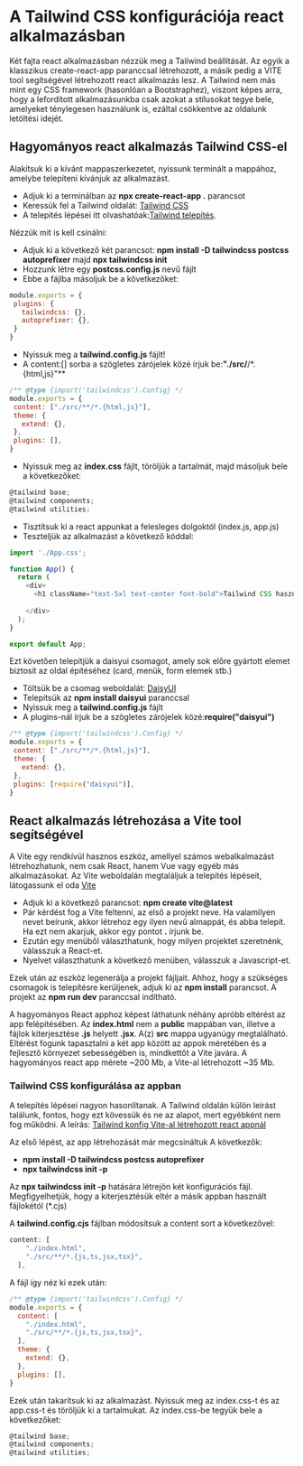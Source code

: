 # A Tailwind CSS konfigurációja react alkalmazásban

Két fajta react alkalmazásban nézzük meg a Tailwind beállítását. Az egyik a klasszikus create-react-app paranccsal létrehozott, a másik pedig a VITE tool segítségével létrehozott react alkalmazás lesz. A Tailwind nem más mint egy CSS framework (hasonlóan a Bootstraphez), viszont képes arra, hogy a lefordított alkalmazásunkba csak azokat a stílusokat tegye bele, amelyeket ténylegesen használunk is, ezáltal csökkentve az oldalunk letöltési idejét.

## Hagyományos react alkalmazás Tailwind CSS-el

Alakítsuk ki a kívánt mappaszerkezetet, nyissunk terminált a mappához, amelybe telepíteni kívánjuk az alkalmazást.
 - Adjuk ki a terminálban az **npx create-react-app .** parancsot
 - Keressük fel a Tailwind oldalát: <a href="http://tailwindcss.com/" target="_blank">Tailwind CSS</a>
 - A telepítés lépései itt olvashatóak:<a href="https://tailwindcss.com/docs/installation/using-postcss" target="_blank">Tailwind telepítés</a>. 
 
 Nézzük mit is kell csinálni:
 - Adjuk ki a következő két parancsot: **npm install -D tailwindcss postcss autoprefixer**  majd  **npx tailwindcss init**
 - Hozzunk létre egy **postcss.config.js** nevű fájlt
 - Ebbe a fájlba másoljuk be a következőket:
 
 ```js
 module.exports = {
  plugins: {
    tailwindcss: {},
    autoprefixer: {},
  }
}
```
 - Nyissuk meg a **tailwind.config.js** fájlt!
 - A content:[] sorba a szögletes zárójelek közé írjuk be:**"./src/**/*.{html,js}"**
 
 ```js
 /** @type {import('tailwindcss').Config} */
 module.exports = {
  content: ["./src/**/*.{html,js}"],
  theme: {
    extend: {},
  },
  plugins: [],
}

 ```
  - Nyissuk meg az **index.css** fájlt, töröljük a tartalmát, majd másoljuk bele a következőket:
  
  ```js
  @tailwind base;
  @tailwind components;
  @tailwind utilities;
  ```
   - Tisztítsuk ki a react appunkat a felesleges dolgoktól (index.js, app.js)
   - Teszteljük az alkalmazást a következő kóddal:

```js
import './App.css';

function App() {
  return (
    <div>
      <h1 className="text-5xl text-center font-bold">Tailwind CSS használata</h1>
      
    </div>
  );
}

export default App;
```
Ezt követően telepítjük a daisyui csomagot, amely sok előre gyártott elemet biztosít az oldal építéséhez (card, menük, form elemek stb.)
 - Töltsük be a csomag weboldalát: <a href="https://https://daisyui.com/" target="_blank">DaisyUI</a>
 - Telepítsük az **npm install daisyui** paranccsal
 - Nyissuk meg a **tailwind.config.js** fájlt
 - A plugins-nál írjuk be a szögletes zárójelek közé:**require("daisyui")**
 ```js
 /** @type {import('tailwindcss').Config} */
 module.exports = {
  content: ["./src/**/*.{html,js}"],
  theme: {
    extend: {},
  },
  plugins: [require("daisyui")],
}
 ```
   
## React alkalmazás létrehozása a Vite tool segítségével

A Vite egy rendkívül hasznos eszköz, amellyel számos webalkalmazást létrehozhatunk, nem csak React, hanem Vue vagy egyéb más alkalmazásokat.
Az Vite weboldalán megtaláljuk a telepítés lépéseit,  látogassunk el oda <a href="https://vitejs.dev/guide/" target="_blank">Vite</a>

 - Adjuk ki a következő parancsot: **npm create vite@latest**
 - Pár kérdést fog a Vite feltenni, az első a projekt neve. Ha valamilyen nevet beírunk, akkor létrehoz egy ilyen nevű almappát, és abba telepít. Ha ezt nem akarjuk, akkor egy pontot **.** írjunk be.
 - Ezután egy menüből választhatunk, hogy milyen projektet szeretnénk, válasszuk a React-et.
 - Nyelvet választhatunk a következő menüben, válasszuk a Javascript-et.
 
 Ezek után az eszköz legenerálja a projekt fájljait. Ahhoz, hogy a szükséges csomagok is telepítésre kerüljenek, adjuk ki az **npm install** parancsot.
 A projekt az **npm run dev** paranccsal indítható.
 
A hagyományos React apphoz képest láthatunk néhány apróbb eltérést az app felépítésében. Az **index.html** nem a **public** mappában van, illetve a fájlok kiterjesztése **.js** helyett **.jsx**. A(z) **src** mappa ugyanúgy megtalálható. 
Eltérést fogunk tapasztalni a két app között az appok méretében és a fejlesztő környezet sebességében is, mindkettőt a Vite javára. A hagyományos react app mérete ~200 Mb, a Vite-al létrehozott ~35 Mb.

### Tailwind CSS konfigurálása az appban

A telepítés lépései nagyon hasonlítanak. A Tailwind oldalán külön leírást találunk, fontos, hogy ezt kövessük és ne az alapot, mert egyébként nem fog működni. A leírás: <a href="https://tailwindcss.com/docs/guides/vite#react" target="_blank">Tailwind konfig Vite-al létrehozott react appnál</a>

Az első lépést, az app létrehozását már megcsináltuk
A következők:
 - **npm install -D tailwindcss postcss autoprefixer**
 - **npx tailwindcss init -p**

Az **npx tailwindcss init -p** hatására létrejön két konfigurációs fájl. Megfigyelhetjük, hogy a kiterjesztésük eltér a másik appban használt fájlokétól (*.cjs)

A **tailwind.config.cjs** fájlban módosítsuk a content sort a következővel:
```js
content: [
    "./index.html",
    "./src/**/*.{js,ts,jsx,tsx}",
  ],
```
A fájl így néz ki ezek után:
```js
/** @type {import('tailwindcss').Config} */
module.exports = {
  content: [
    "./index.html",
    "./src/**/*.{js,ts,jsx,tsx}",
  ],
  theme: {
    extend: {},
  },
  plugins: [],
}
```
Ezek után takarítsuk ki az alkalmazást. Nyissuk meg az index.css-t és az app.css-t és töröljük ki a tartalmukat.
Az index.css-be tegyük bele a következőket:
```js
@tailwind base;
@tailwind components;
@tailwind utilities;
```


